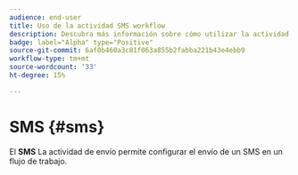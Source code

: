 ```yaml
---
audience: end-user
title: Uso de la actividad SMS workflow
description: Descubra más información sobre cómo utilizar la actividad del flujo de trabajo SMS
badge: label="Alpha" type="Positive"
source-git-commit: 6af0b460a3c81f063a855b2fabba221b43e4ebb9
workflow-type: tm+mt
source-wordcount: '33'
ht-degree: 15%

---
```



# SMS {#sms}

El **SMS** La actividad de envío permite configurar el envío de un SMS en un flujo de trabajo.


